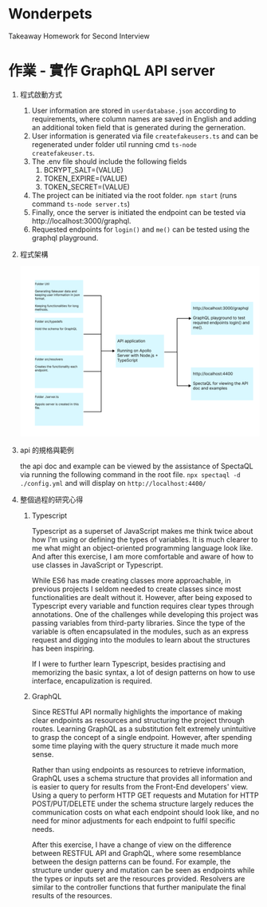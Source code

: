 # Wonderpets

Takeaway Homework for Second Interview

# 作業 - 實作 GraphQL API server

1. 程式啟動方式

   1. User information are stored in `userdatabase.json` according to requirements, where column names are saved in English and adding an additional token field that is generated during the gerneration.
   2. User information is generated via file `createfakeusers.ts` and can be regenerated under folder util running cmd `ts-node createfakeuser.ts`.
   3. The .env file should include the following fields
      1. BCRYPT_SALT=(VALUE)
      2. TOKEN_EXPIRE=(VALUE)
      3. TOKEN_SECRET=(VALUE)
   4. The project can be initiated via the root folder. `npm start` (runs command `ts-node server.ts`)
   5. Finally, once the server is initiated the endpoint can be tested via http://localhost:3000/graphql.
   6. Requested endpoints for `login()` and `me()` can be tested using the graphql playground.

2. 程式架構

   ![API Structure](/public/apistructure.png)

3. api 的規格與範例

   the api doc and example can be viewed by the assistance of SpectaQL via running the following command in the root file. `npx spectaql -d ./config.yml` and will display on `http://localhost:4400/`

4. 整個過程的研究心得

   1. Typescript

      Typescript as a superset of JavaScript makes me think twice about how I'm using or defining the types of variables. It is much clearer to me what might an object-oriented programming language look like. And after this exercise, I am more comfortable and aware of how to use classes in JavaScript or Typescript.

      While ES6 has made creating classes more approachable, in previous projects I seldom needed to create classes since most functionalities are dealt without it. However, after being exposed to Typescript every variable and function requires clear types through annotations. One of the challenges while developing this project was passing variables from third-party libraries. Since the type of the variable is often encapsulated in the modules, such as an express request and digging into the modules to learn about the structures has been inspiring.

      If I were to further learn Typescript, besides practising and memorizing the basic syntax, a lot of design patterns on how to use interface, encapulization is required.

   2. GraphQL

      Since RESTful API normally highlights the importance of making clear endpoints as resources and structuring the project through routes. Learning GraphQL as a substitution felt extremely unintuitive to grasp the concept of a single endpoint. However, after spending some time playing with the query structure it made much more sense.

      Rather than using endpoints as resources to retrieve information, GraphQL uses a schema structure that provides all information and is easier to query for results from the Front-End developers' view. Using a query to perform HTTP GET requests and Mutation for HTTP POST/PUT/DELETE under the schema structure largely reduces the communication costs on what each endpoint should look like, and no need for minor adjustments for each endpoint to fulfil specific needs.

      After this exercise, I have a change of view on the difference between RESTFUL API and GraphQL, where some resemblance between the design patterns can be found. For example, the structure under query and mutation can be seen as endpoints while the types or inputs set are the resources provided. Resolvers are similar to the controller functions that further manipulate the final results of the resources.
